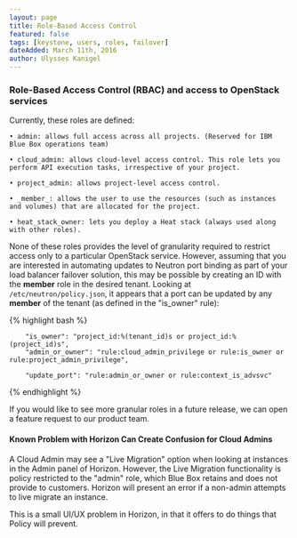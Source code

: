 ```yaml
---
layout: page
title: Role-Based Access Control
featured: false
tags: [keystone, users, roles, failover]
dateAdded: March 11th, 2016
author: Ulysses Kanigel
---
```


### Role-Based Access Control (RBAC) and access to OpenStack services

Currently, these roles are defined:

	• admin: allows full access across all projects. (Reserved for IBM Blue Box operations team)
	
	• cloud_admin: allows cloud-level access control. This role lets you perform API execution tasks, irrespective of your project.
	
	• project_admin: allows project-level access control.
	
	• _member_: allows the user to use the resources (such as instances and volumes) that are allocated for the project.
	
	• heat_stack_owner: lets you deploy a Heat stack (always used along with other roles).

None of these roles provides the level of granularity required to restrict access only to a particular OpenStack service.
However, assuming that you are interested in automating updates to Neutron port binding as part of your load balancer failover solution, this may be possible by creating an ID with the **member** role in the desired tenant. Looking at `/etc/neutron/policy.json`, it appears that a port can be updated by any **member** of the tenant (as defined in the "is_owner" rule):

{% highlight bash %}
```
    "is_owner": "project_id:%(tenant_id)s or project_id:%(project_id)s",
    "admin_or_owner": "rule:cloud_admin_privilege or rule:is_owner or rule:project_admin_privilege",

    "update_port": "rule:admin_or_owner or rule:context_is_advsvc"
```
{% endhighlight %}

If you would like to see more granular roles in a future release, we can open a feature request to our product team.

#### Known Problem with Horizon Can Create Confusion for Cloud Admins

A Cloud Admin may see a "Live Migration" option when looking at instances in the Admin panel of Horizon. However, the Live Migration functionality is policy restricted to the "admin" role, which Blue Box retains and does not provide to customers. Horizon will present an error if a non-admin attempts to live migrate an instance.
 
This is a small UI/UX problem in Horizon, in that it offers to do things that Policy will prevent.
